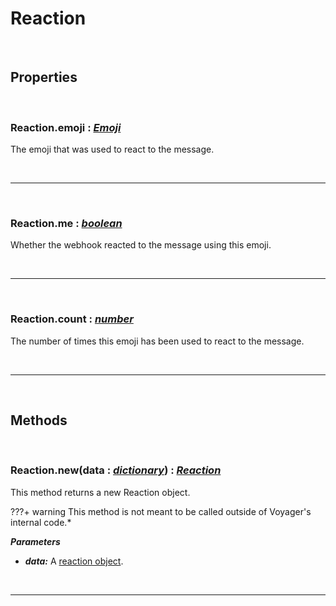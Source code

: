 # Reaction

<br />

## Properties

<br />

### **Reaction.emoji :** [*Emoji*](Emoji.md)
The emoji that was used to react to the message.

<br />

---

<br />

### **Reaction.me :** [*boolean*](https://create.roblox.com/docs/scripting/luau/booleans)
Whether the webhook reacted to the message using this emoji.

<br />

---

<br />

### **Reaction.count :** [*number*](https://create.roblox.com/docs/scripting/luau/numbers)
The number of times this emoji has been used to react to the message.

<br />

---

<br />

## Methods

<br />

### **Reaction.new**(data **:** [*dictionary*](https://create.roblox.com/docs/scripting/luau/tables#dictionaries)) **:** [*Reaction*](Reaction.md)
This method returns a new Reaction object.

???+ warning
    This method is not meant to be called outside of Voyager's internal code.*

***Parameters***

- ***data:*** A [reaction object](https://discord.com/developers/docs/resources/channel#reaction-object).

<br />

---

<br />